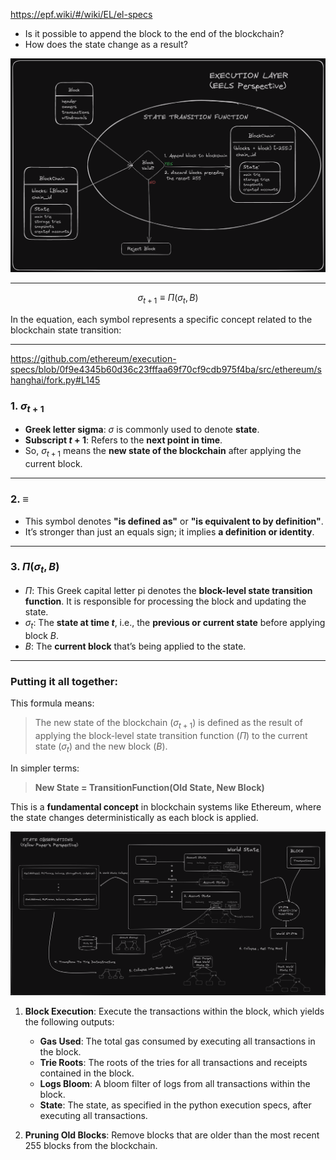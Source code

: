 https://epf.wiki/#/wiki/EL/el-specs


-   Is it possible to append the block to the end of the blockchain?
-   How does the state change as a result?

![alt text](image.png)


----------------



$$
\sigma_{t+1} \equiv \Pi(\sigma_t, B)
$$

In the equation, each symbol represents a specific concept related to the blockchain state transition:

---
https://github.com/ethereum/execution-specs/blob/0f9e4345b60d36c23fffaa69f70cf9cdb975f4ba/src/ethereum/shanghai/fork.py#L145

### **1. $\sigma_{t+1}$**

* **Greek letter sigma**: $\sigma$ is commonly used to denote **state**.
* **Subscript $t+1$**: Refers to the **next point in time**.
* So, $\sigma_{t+1}$ means the **new state of the blockchain** after applying the current block.

---

### **2. $\equiv$**

* This symbol denotes **"is defined as"** or **"is equivalent to by definition"**.
* It’s stronger than just an equals sign; it implies **a definition or identity**.

---

### **3. $\Pi(\sigma_t, B)$**

* $\Pi$: This Greek capital letter pi denotes the **block-level state transition function**. It is responsible for processing the block and updating the state.
* $\sigma_t$: The **state at time $t$**, i.e., the **previous or current state** before applying block $B$.
* $B$: The **current block** that’s being applied to the state.

---

### **Putting it all together:**

This formula means:

> The new state of the blockchain ($\sigma_{t+1}$) is defined as the result of applying the block-level state transition function ($\Pi$) to the current state ($\sigma_t$) and the new block ($B$).

In simpler terms:

> **New State = TransitionFunction(Old State, New Block)**

This is a **fundamental concept** in blockchain systems like Ethereum, where the state changes deterministically as each block is applied.


![alt text](image-1.png)


1.  **Block Execution**: Execute the transactions within the block, which yields the following outputs:
    -   **Gas Used**: The total gas consumed by executing all transactions in the block.
    -   **Trie Roots**: The roots of the tries for all transactions and receipts contained in the block.
    -   **Logs Bloom**: A bloom filter of logs from all transactions within the block.
    -   **State**: The state, as specified in the python execution specs, after executing all transactions.


1.  **Pruning Old Blocks**: Remove blocks that are older than the most recent 255 blocks from the blockchain.